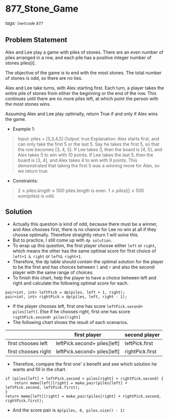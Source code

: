 # 877_Stone_Game
###### tags: `leetcode` `877`
## Problem Statement
Alex and Lee play a game with piles of stones.  There are an even number of piles arranged in a row, and each pile has a positive integer number of stones piles[i].

The objective of the game is to end with the most stones.  The total number of stones is odd, so there are no ties.

Alex and Lee take turns, with Alex starting first.  Each turn, a player takes the entire pile of stones from either the beginning or the end of the row.  This continues until there are no more piles left, at which point the person with the most stones wins.

Assuming Alex and Lee play optimally, return True if and only if Alex wins the game.
- Example 1:

> Input: piles = [5,3,4,5]
Output: true
Explanation: 
Alex starts first, and can only take the first 5 or the last 5.
Say he takes the first 5, so that the row becomes [3, 4, 5].
If Lee takes 3, then the board is [4, 5], and Alex takes 5 to win with 10 points.
If Lee takes the last 5, then the board is [3, 4], and Alex takes 4 to win with 9 points.
This demonstrated that taking the first 5 was a winning move for Alex, so we return true.
 
- Constraints:

> $2 \leq piles.length \leq 500$
piles.length is even.
$1 \leq piles[i] \leq 500$
sum(piles) is odd.
## Solution
- Actually this question is kind of odd, because there must be a winner, and Alex chooses first, there is no chance for Lee no win at all if they choose optimally. Therefore straightly return 1 will solve this.
- But to practice, I still come up with ```dp solution```.
- To wrap up this question, the first player choose either ```left``` or ```right```, which means the other has the same optimal score for first choice of ```left+1 & right``` or ```left& right+1```.
- Therefore, the dp table should contain the optimal solution for the player to be the first and has choices between ```l``` and ```r``` and also the second player with the same range of choices.
- To finish this chart, help the player to have a choice between left and right and calculate the following optimal score for each.

```cpp=
pair<int, int> leftPick = dp(piles, left + 1, right);
pair<int, int> rightPick = dp(piles, left, right - 1);
```
- If the player chooses left, first one has score ```leftPick.second+ piles[left]```. Else if he chooses right, first one has score ```rigthPick.second+ piles[right]```
- The following chart shows the result of each scenarios.

||first player|second player|
|-|-|-|
|first chooses left|leftPick.second+ piles[left]|leftPick.first|
|first chooses right|leftPick.second+ piles[left]|rightPick.first|

- Therefore, compare the first one' s benefit and see which solution he wants and fill in the chart.

```cpp=
if (piles[left] + leftPick.second > piles[right] + rightPick.second) {
    return memo[left][right] = make_pair(piles[left] + leftPick.second, leftPick.first);
}
return memo[left][right] = make_pair(piles[right] + rightPick.second, rightPick.first);
```

- And the score pair is ```dp(piles, 0, piles.size() - 1)```